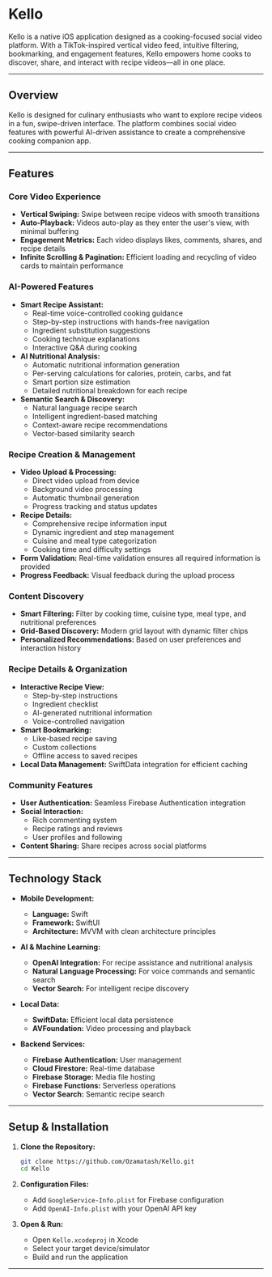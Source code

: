 # Kello

Kello is a native iOS application designed as a cooking-focused social video platform. With a TikTok-inspired vertical video feed, intuitive filtering, bookmarking, and engagement features, Kello empowers home cooks to discover, share, and interact with recipe videos—all in one place.

---

## Overview

Kello is designed for culinary enthusiasts who want to explore recipe videos in a fun, swipe-driven interface. The platform combines social video features with powerful AI-driven assistance to create a comprehensive cooking companion app.

---

## Features

### Core Video Experience
- **Vertical Swiping:** Swipe between recipe videos with smooth transitions
- **Auto-Playback:** Videos auto-play as they enter the user's view, with minimal buffering
- **Engagement Metrics:** Each video displays likes, comments, shares, and recipe details
- **Infinite Scrolling & Pagination:** Efficient loading and recycling of video cards to maintain performance

### AI-Powered Features
- **Smart Recipe Assistant:**
  - Real-time voice-controlled cooking guidance
  - Step-by-step instructions with hands-free navigation
  - Ingredient substitution suggestions
  - Cooking technique explanations
  - Interactive Q&A during cooking
- **AI Nutritional Analysis:**
  - Automatic nutritional information generation
  - Per-serving calculations for calories, protein, carbs, and fat
  - Smart portion size estimation
  - Detailed nutritional breakdown for each recipe
- **Semantic Search & Discovery:**
  - Natural language recipe search
  - Intelligent ingredient-based matching
  - Context-aware recipe recommendations
  - Vector-based similarity search

### Recipe Creation & Management
- **Video Upload & Processing:**
  - Direct video upload from device
  - Background video processing
  - Automatic thumbnail generation
  - Progress tracking and status updates
- **Recipe Details:**
  - Comprehensive recipe information input
  - Dynamic ingredient and step management
  - Cuisine and meal type categorization
  - Cooking time and difficulty settings
- **Form Validation:** Real-time validation ensures all required information is provided
- **Progress Feedback:** Visual feedback during the upload process

### Content Discovery
- **Smart Filtering:** Filter by cooking time, cuisine type, meal type, and nutritional preferences
- **Grid-Based Discovery:** Modern grid layout with dynamic filter chips
- **Personalized Recommendations:** Based on user preferences and interaction history

### Recipe Details & Organization
- **Interactive Recipe View:**
  - Step-by-step instructions
  - Ingredient checklist
  - AI-generated nutritional information
  - Voice-controlled navigation
- **Smart Bookmarking:**
  - Like-based recipe saving
  - Custom collections
  - Offline access to saved recipes
- **Local Data Management:** SwiftData integration for efficient caching

### Community Features
- **User Authentication:** Seamless Firebase Authentication integration
- **Social Interaction:**
  - Rich commenting system
  - Recipe ratings and reviews
  - User profiles and following
- **Content Sharing:** Share recipes across social platforms

---

## Technology Stack

- **Mobile Development:**  
  - **Language:** Swift  
  - **Framework:** SwiftUI  
  - **Architecture:** MVVM with clean architecture principles

- **AI & Machine Learning:**
  - **OpenAI Integration:** For recipe assistance and nutritional analysis
  - **Natural Language Processing:** For voice commands and semantic search
  - **Vector Search:** For intelligent recipe discovery

- **Local Data:**  
  - **SwiftData:** Efficient local data persistence
  - **AVFoundation:** Video processing and playback

- **Backend Services:**
  - **Firebase Authentication:** User management
  - **Cloud Firestore:** Real-time database
  - **Firebase Storage:** Media file hosting
  - **Firebase Functions:** Serverless operations
  - **Vector Search:** Semantic recipe search

---

## Setup & Installation

1. **Clone the Repository:**
   ```bash
   git clone https://github.com/Ozamatash/Kello.git
   cd Kello
   ```

2. **Configuration Files:**
   - Add `GoogleService-Info.plist` for Firebase configuration
   - Add `OpenAI-Info.plist` with your OpenAI API key

3. **Open & Run:**
   - Open `Kello.xcodeproj` in Xcode
   - Select your target device/simulator
   - Build and run the application

---